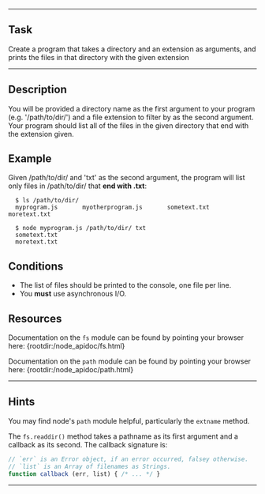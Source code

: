 ----------------------------------------------------------------------

## Task

Create a program that takes a directory and an extension as arguments, and prints the files in that directory with the given extension

----------------------------------------------------------------------

## Description

You will be provided a directory name as the first argument to your program (e.g. '/path/to/dir/') and a file extension to filter by as the second argument. Your program should list all of the files in the given directory that end with the extension given.

## Example

Given /path/to/dir/ and 'txt' as the second argument, the program will list only files in /path/to/dir/ that **end with .txt**:

```
  $ ls /path/to/dir/
  myprogram.js       myotherprogram.js       sometext.txt         moretext.txt

  $ node myprogram.js /path/to/dir/ txt
  sometext.txt
  moretext.txt
```

## Conditions

* The list of files should be printed to the console, one file per line.
* You **must** use asynchronous I/O.

## Resources

Documentation on the `fs` module can be found by pointing your browser here:
  {rootdir:/node_apidoc/fs.html}

Documentation on the `path` module can be found by pointing your browser here:
  {rootdir:/node_apidoc/path.html}

----------------------------------------------------------------------

## Hints

You may find node's `path` module helpful, particularly the `extname` method.

The `fs.readdir()` method takes a pathname as its first argument and a callback as its second. The callback signature is:

```js
// `err` is an Error object, if an error occurred, falsey otherwise.
// `list` is an Array of filenames as Strings.
function callback (err, list) { /* ... */ }
```

----------------------------------------------------------------------
